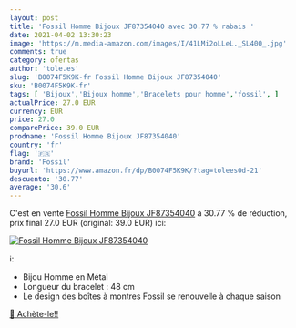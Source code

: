 ```yaml
---
layout: post
title: 'Fossil Homme Bijoux JF87354040 avec 30.77 % rabais '
date: 2021-04-02 13:30:23
image: 'https://m.media-amazon.com/images/I/41LMi2oLLeL._SL400_.jpg'
comments: true
category: ofertas
author: 'tole.es'
slug: 'B0074F5K9K-fr Fossil Homme Bijoux JF87354040'
sku: 'B0074F5K9K-fr'
tags: [ 'Bijoux','Bijoux homme','Bracelets pour homme','fossil', ]
actualPrice: 27.0 EUR
currency: EUR
price: 27.0
comparePrice: 39.0 EUR
prodname: 'Fossil Homme Bijoux JF87354040'
country: 'fr'
flag: '🇫🇷'
brand: 'Fossil'
buyurl: 'https://www.amazon.fr/dp/B0074F5K9K/?tag=tolees0d-21'
descuento: '30.77'
average: '30.6'
---
```


C'est en vente [Fossil Homme Bijoux JF87354040](https://www.amazon.fr/dp/B0074F5K9K/?tag=tolees0d-21)  à  30.77 % de réduction, prix final  27.0 EUR (original: 39.0 EUR) ici:

[![Fossil Homme Bijoux JF87354040](https://m.media-amazon.com/images/I/41LMi2oLLeL._SL400_.jpg)](https://www.amazon.fr/dp/B0074F5K9K/?tag=tolees0d-21)

ℹ️:

- Bijou Homme en Métal
- Longueur du bracelet : 48 cm
- Le design des boîtes à montres Fossil se renouvelle à chaque saison

[🛒 Achète-le!!](https://www.amazon.fr/dp/B0074F5K9K/?tag=tolees0d-21)
